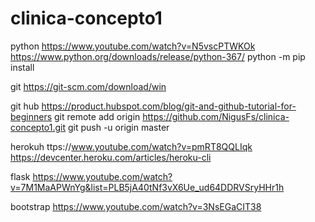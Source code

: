 # clinica-concepto1

python
https://www.youtube.com/watch?v=N5vscPTWKOk
https://www.python.org/downloads/release/python-367/
python -m pip install

git
https://git-scm.com/download/win

git hub
https://product.hubspot.com/blog/git-and-github-tutorial-for-beginners
git remote add origin https://github.com/NigusFs/clinica-concepto1.git
git push -u origin master

herokuh
ttps://www.youtube.com/watch?v=pmRT8QQLIqk
https://devcenter.heroku.com/articles/heroku-cli

flask
https://www.youtube.com/watch?v=7M1MaAPWnYg&list=PLB5jA40tNf3vX6Ue_ud64DDRVSryHHr1h

bootstrap
https://www.youtube.com/watch?v=3NsEGaCIT38
